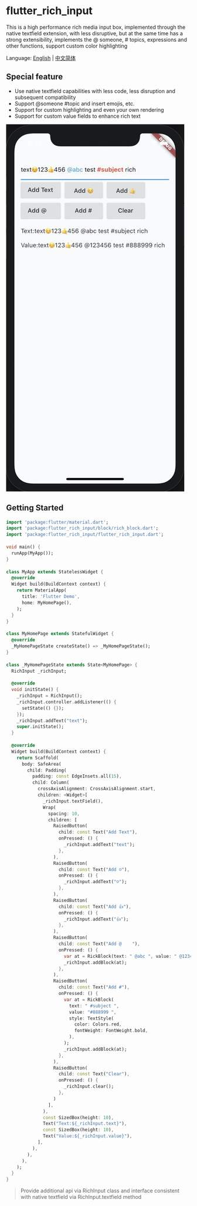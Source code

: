 # flutter_rich_input

This is a high performance rich media input box, implemented through the native textfield extension, with less disruptive, but at the same time has a strong extensibility, implements the @ someone, # topics, expressions and other functions, support custom color highlighting

Language: [English](README.md) | [中文简体](README-ZH.md)

## Special feature

-   Use native textfield capabilities with less code, less disruption and subsequent compatibility
-   Support @someone #topic and insert emojis, etc.
-   Support for custom highlighting and even your own rendering
-   Support for custom value fields to enhance rich text

![Demo](demo.jpg)

## Getting Started

```dart
import 'package:flutter/material.dart';
import 'package:flutter_rich_input/block/rich_block.dart';
import 'package:flutter_rich_input/flutter_rich_input.dart';

void main() {
  runApp(MyApp());
}

class MyApp extends StatelessWidget {
  @override
  Widget build(BuildContext context) {
    return MaterialApp(
      title: 'Flutter Demo',
      home: MyHomePage(),
    );
  }
}

class MyHomePage extends StatefulWidget {
  @override
  _MyHomePageState createState() => _MyHomePageState();
}

class _MyHomePageState extends State<MyHomePage> {
  RichInput _richInput;

  @override
  void initState() {
    _richInput = RichInput();
    _richInput.controller.addListener(() {
      setState(() {});
    });
    _richInput.addText("text");
    super.initState();
  }

  @override
  Widget build(BuildContext context) {
    return Scaffold(
      body: SafeArea(
        child: Padding(
          padding: const EdgeInsets.all(15),
          child: Column(
            crossAxisAlignment: CrossAxisAlignment.start,
            children: <Widget>[
              _richInput.textField(),
              Wrap(
                spacing: 10,
                children: [
                  RaisedButton(
                    child: const Text("Add Text"),
                    onPressed: () {
                      _richInput.addText("text");
                    },
                  ),
                  RaisedButton(
                    child: const Text("Add ☺"),
                    onPressed: () {
                      _richInput.addText("☺");
                    },
                  ),
                  RaisedButton(
                    child: const Text("Add 👍"),
                    onPressed: () {
                      _richInput.addText("👍");
                    },
                  ),
                  RaisedButton(
                    child: const Text("Add @    "),
                    onPressed: () {
                      var at = RickBlock(text: " @abc ", value: " @123456 ");
                      _richInput.addBlock(at);
                    },
                  ),
                  RaisedButton(
                    child: const Text("Add #"),
                    onPressed: () {
                      var at = RickBlock(
                        text: " #subject ",
                        value: "#888999 ",
                        style: TextStyle(
                          color: Colors.red,
                          fontWeight: FontWeight.bold,
                        ),
                      );
                      _richInput.addBlock(at);
                    },
                  ),
                  RaisedButton(
                    child: const Text("Clear"),
                    onPressed: () {
                      _richInput.clear();
                    },
                  )
                ],
              ),
              const SizedBox(height: 10),
              Text("Text:${_richInput.text}"),
              const SizedBox(height: 10),
              Text("Value:${_richInput.value}"),
            ],
          ),
        ),
      ),
    );
  }
}
```

> Provide additional api via RichInput class and interface consistent with native textfield via RichInput.textfield method
